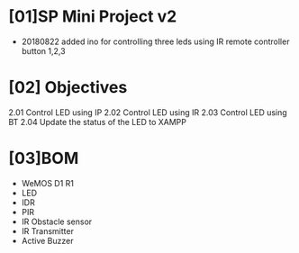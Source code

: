 # [01]SP Mini Project v2
+ 20180822 added ino for controlling three leds using IR remote controller button 1,2,3

# [02] Objectives
2.01 Control LED using IP 
2.02 Control LED using IR 
2.03 Control LED using BT
2.04 Update the status of the LED to XAMPP

# [03]BOM
+ WeMOS D1 R1
+ LED
+ IDR
+ PIR
+ IR Obstacle sensor
+ IR Transmitter
+ Active Buzzer
